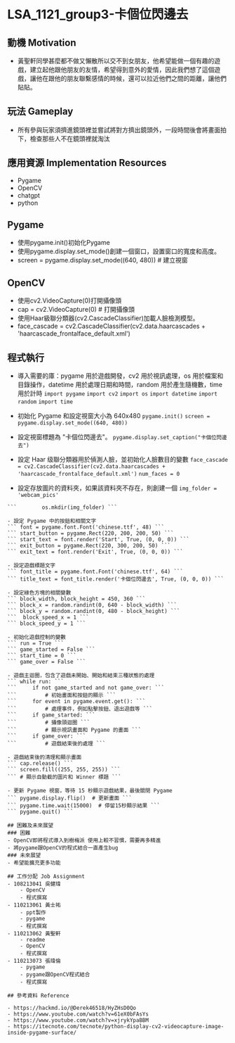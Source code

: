 # LSA_1121_group3-卡個位閃邊去


## 動機 Motivation
- 黃聖軒同學甚麼都不做又懶散所以交不到女朋友，他希望能做一個有趣的遊戲，建立起他跟他朋友的友情，希望得到意外的愛情，因此我們想了這個遊戲，讓他在跟他的朋友聯繫感情的時候，還可以拉近他們之間的距離，讓他們貼貼。
## 玩法 Gameplay
- 所有參與玩家須擠進鏡頭裡並嘗試將對方擠出鏡頭外，一段時間後會將畫面拍下，檢查那些人不在鏡頭裡就淘汰

## 應用資源 Implementation Resources
- Pygame
- OpenCV
- chatgpt
- python

## Pygame
- 使用pygame.init()初始化Pygame
- 使用pygame.display.set_mode()創建一個窗口，設置窗口的寬度和高度。
- screen = pygame.display.set_mode((640, 480)) # 建立視窗

## OpenCV
- 使用cv2.VideoCapture(0)打開攝像頭
- cap = cv2.VideoCapture(0) # 打開攝像頭
- 使用Haar級聯分類器(cv2.CascadeClassifier)加載人臉檢測模型。
- face_cascade = cv2.CascadeClassifier(cv2.data.haarcascades + 'haarcascade_frontalface_default.xml')

## 程式執行
- 導入需要的庫：pygame 用於遊戲開發，cv2 用於視訊處理，os 用於檔案和目錄操作，datetime 用於處理日期和時間，random 用於產生隨機數，time 用於計時
``` import pygame ```
``` import cv2 ```
``` import os ```
``` import datetime ```
``` import random ```
``` import time ```

- 初始化 Pygame 和設定視窗大小為 640x480
``` pygame.init() ```
``` screen = pygame.display.set_mode((640, 480)) ```

- 設定視窗標題為 "卡個位閃邊去"。
``` pygame.display.set_caption("卡個位閃邊去") ```

- 設定 Haar 级聯分類器用於偵測人臉，並初始化人臉數目的變數
``` face_cascade = cv2.CascadeClassifier(cv2.data.haarcascades + 'haarcascade_frontalface_default.xml') ```
``` num_faces = 0 ```

- 設定存放圖片的資料夾，如果該資料夾不存在，則創建一個
``` img_folder = 'webcam_pics' ```
``` if not os.path.exists(img_folder):
```        os.mkdir(img_folder) ```

- 設定 Pygame 中的按鈕和相關文字
``` font = pygame.font.Font('chinese.ttf', 48) ```
``` start_button = pygame.Rect(220, 200, 200, 50) ```
``` start_text = font.render('Start', True, (0, 0, 0)) ```
``` exit_button = pygame.Rect(220, 300, 200, 50) ```
``` exit_text = font.render('Exit', True, (0, 0, 0)) ```

- 設定遊戲標題文字
``` font_title = pygame.font.Font('chinese.ttf', 64) ```
``` title_text = font_title.render('卡個位閃邊去', True, (0, 0, 0)) ```

- 設定綠色方塊的相關變數
``` block_width, block_height = 450, 360 ```
``` block_x = random.randint(0, 640 - block_width) ```
``` block_y = random.randint(0, 480 - block_height) ```
```  block_speed_x = 1 ```
``` block_speed_y = 1 ```

- 初始化遊戲控制的變數
``` run = True ```
``` game_started = False ```
``` start_time = 0 ```
``` game_over = False ```

- 遊戲主迴圈，包含了遊戲未開始、開始和結束三種狀態的處理
``` while run: ```
```     if not game_started and not game_over: ```
```         # 初始畫面和按鈕的顯示 ```
```     for event in pygame.event.get(): ```
```         # 處理事件，例如點擊按鈕、退出遊戲等 ```
```     if game_started: ```
```         # 攝像頭迴圈 ```
```         # 顯示視訊畫面和 Pygame 的畫面 ```
```     if game_over: ```
```         # 遊戲結束後的處理 ```

- 遊戲結束後的清理和顯示畫面
``` cap.release() ```
``` screen.fill((255, 255, 255)) ```
``` # 顯示自動截的圖片和 Winner 標題 ```

- 更新 Pygame 視窗，等待 15 秒顯示遊戲結果，最後關閉 Pygame
``` pygame.display.flip()  # 更新畫面 ```
``` pygame.time.wait(15000)  # 停留15秒顯示結果 ```
``` pygame.quit() ```

## 困難及未來展望
### 困難
- OpenCV即將程式導入到樹梅派 使用上較不習慣，需要再多精進
- 將pygame跟OpenCV的程式結合一直產生bug
### 未來展望
- 希望能擴充更多功能

## 工作分配 Job Assignment
- 108213041 吳健瑋 
    - OpenCV
    - 程式撰寫
- 110213061 黃士祐 
    - ppt製作 
    - pygame
    - 程式撰寫 
- 110213062 黃聖軒
    - readme
    - OpenCV
    - 程式撰寫 
- 110213073 張瑋倫 
    - pygame
    - pygame跟OpenCV程式結合
    - 程式撰寫

## 參考資料 Reference

- https://hackmd.io/@Derek46518/HyZHsD0Qo
- https://www.youtube.com/watch?v=61eX0bFAsYs
- https://www.youtube.com/watch?v=xjrykYpaBBM
- https://itecnote.com/tecnote/python-display-cv2-videocapture-image-inside-pygame-surface/
